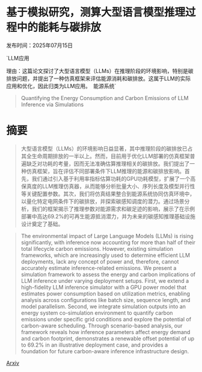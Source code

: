 # 基于模拟研究，测算大型语言模型推理过程中的能耗与碳排放

发布时间：2025年07月15日

`LLM应用

理由：这篇论文探讨了大型语言模型（LLMs）在推理阶段的环境影响，特别是碳排放问题，并提出了一种仿真框架来评估能源消耗和碳排放。这属于LLM的实际应用和优化，因此归类为LLM应用。` `能源系统`

> Quantifying the Energy Consumption and Carbon Emissions of LLM Inference via Simulations

# 摘要

> 大型语言模型（LLMs）的环境影响日益显著，其中推理阶段的碳排放已占其全生命周期排放的一半以上。然而，目前用于优化LLM部署的仿真框架普遍缺乏对功耗的考量，因而无法准确估算推理相关的碳排放。我们提出了一种仿真框架，旨在评估不同部署条件下LLM推理的能源和碳排放影响。首先，我们通过引入基于利用率指标估算功耗的GPU功耗模型，扩展了一个高保真度的LLM推理仿真器，从而能够分析批量大小、序列长度及模型并行性等关键配置参数。其次，我们将仿真结果整合到能源系统协同仿真环境中，以量化特定电网条件下的碳排放，并探索碳感知调度的潜力。通过场景分析，我们的框架揭示了推理参数对能源需求和碳足迹的影响，展示了在示例部署中高达69.2%的可再生能源抵消潜力，并为未来的碳感知推理基础设施设计奠定了基础。

> The environmental impact of Large Language Models (LLMs) is rising significantly, with inference now accounting for more than half of their total lifecycle carbon emissions. However, existing simulation frameworks, which are increasingly used to determine efficient LLM deployments, lack any concept of power and, therefore, cannot accurately estimate inference-related emissions. We present a simulation framework to assess the energy and carbon implications of LLM inference under varying deployment setups. First, we extend a high-fidelity LLM inference simulator with a GPU power model that estimates power consumption based on utilization metrics, enabling analysis across configurations like batch size, sequence length, and model parallelism. Second, we integrate simulation outputs into an energy system co-simulation environment to quantify carbon emissions under specific grid conditions and explore the potential of carbon-aware scheduling. Through scenario-based analysis, our framework reveals how inference parameters affect energy demand and carbon footprint, demonstrates a renewable offset potential of up to 69.2% in an illustrative deployment case, and provides a foundation for future carbon-aware inference infrastructure design.

[Arxiv](https://arxiv.org/abs/2507.11417)